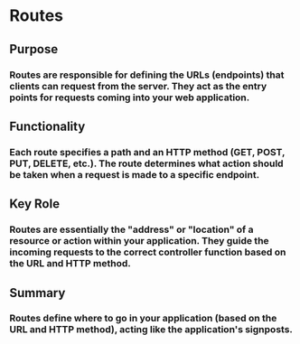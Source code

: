 # Routes
## Purpose
### Routes are responsible for defining the URLs (endpoints) that clients can request from the server. They act as the entry points for requests coming into your web application.
## Functionality
###  Each route specifies a path and an HTTP method (GET, POST, PUT, DELETE, etc.). The route determines what action should be taken when a request is made to a specific endpoint.
## Key Role
###  Routes are essentially the "address" or "location" of a resource or action within your application. They guide the incoming requests to the correct controller function based on the URL and HTTP method.
## Summary
### Routes define where to go in your application (based on the URL and HTTP method), acting like the application's signposts.
